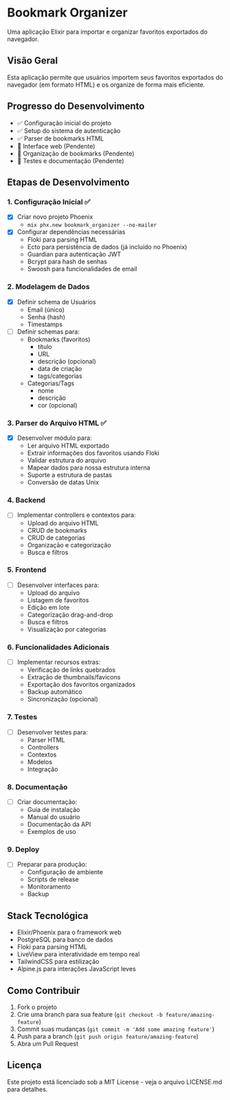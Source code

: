 # Bookmark Organizer

Uma aplicação Elixir para importar e organizar favoritos exportados do navegador.

## Visão Geral

Esta aplicação permite que usuários importem seus favoritos exportados do navegador (em formato HTML) e os organize de forma mais eficiente.

## Progresso do Desenvolvimento

- ✅ Configuração inicial do projeto
- ✅ Setup do sistema de autenticação
- ✅ Parser de bookmarks HTML
- 📝 Interface web (Pendente)
- 📝 Organização de bookmarks (Pendente)
- 📝 Testes e documentação (Pendente)

## Etapas de Desenvolvimento

### 1. Configuração Inicial ✅
- [x] Criar novo projeto Phoenix
  - `mix phx.new bookmark_organizer --no-mailer`
- [x] Configurar dependências necessárias
  - Floki para parsing HTML
  - Ecto para persistência de dados (já incluído no Phoenix)
  - Guardian para autenticação JWT
  - Bcrypt para hash de senhas
  - Swoosh para funcionalidades de email

### 2. Modelagem de Dados
- [x] Definir schema de Usuários
  - Email (único)
  - Senha (hash)
  - Timestamps
- [ ] Definir schemas para:
  - Bookmarks (favoritos)
    - título
    - URL
    - descrição (opcional)
    - data de criação
    - tags/categorias
  - Categorias/Tags
    - nome
    - descrição
    - cor (opcional)

### 3. Parser do Arquivo HTML ✅
- [x] Desenvolver módulo para:
  - Ler arquivo HTML exportado
  - Extrair informações dos favoritos usando Floki
  - Validar estrutura do arquivo
  - Mapear dados para nossa estrutura interna
  - Suporte a estrutura de pastas
  - Conversão de datas Unix

### 4. Backend
- [ ] Implementar controllers e contextos para:
  - Upload do arquivo HTML
  - CRUD de bookmarks
  - CRUD de categorias
  - Organização e categorização
  - Busca e filtros

### 5. Frontend
- [ ] Desenvolver interfaces para:
  - Upload do arquivo
  - Listagem de favoritos
  - Edição em lote
  - Categorização drag-and-drop
  - Busca e filtros
  - Visualização por categorias

### 6. Funcionalidades Adicionais
- [ ] Implementar recursos extras:
  - Verificação de links quebrados
  - Extração de thumbnails/favicons
  - Exportação dos favoritos organizados
  - Backup automático
  - Sincronização (opcional)

### 7. Testes
- [ ] Desenvolver testes para:
  - Parser HTML
  - Controllers
  - Contextos
  - Modelos
  - Integração

### 8. Documentação
- [ ] Criar documentação:
  - Guia de instalação
  - Manual do usuário
  - Documentação da API
  - Exemplos de uso

### 9. Deploy
- [ ] Preparar para produção:
  - Configuração de ambiente
  - Scripts de release
  - Monitoramento
  - Backup

## Stack Tecnológica

- Elixir/Phoenix para o framework web
- PostgreSQL para banco de dados
- Floki para parsing HTML
- LiveView para interatividade em tempo real
- TailwindCSS para estilização
- Alpine.js para interações JavaScript leves

## Como Contribuir

1. Fork o projeto
2. Crie uma branch para sua feature (`git checkout -b feature/amazing-feature`)
3. Commit suas mudanças (`git commit -m 'Add some amazing feature'`)
4. Push para a branch (`git push origin feature/amazing-feature`)
5. Abra um Pull Request

## Licença

Este projeto está licenciado sob a MIT License - veja o arquivo LICENSE.md para detalhes.
